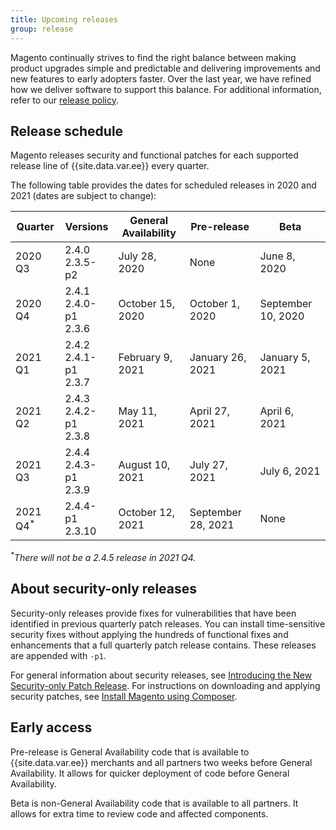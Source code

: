 ```yaml
---
title: Upcoming releases
group: release
---
```


Magento continually strives to find the right balance between making product upgrades simple and predictable and delivering improvements and new features to early adopters faster. Over the last year, we have refined how we deliver software to support this balance. For additional information, refer to our [release policy]({{site.baseurl}}/release/policy/).

## Release schedule

Magento releases security and functional patches for each supported release line of {{site.data.var.ee}} every quarter.

The following table provides the dates for scheduled releases in 2020 and 2021 (dates are subject to change):

| Quarter             | Versions                   | General Availability | Pre-release        | Beta               |
|---------------------|----------------------------|----------------------|--------------------|--------------------|
| 2020 Q3             | 2.4.0<br>2.3.5-p2          | July 28, 2020        | None               | June 8, 2020       |
| 2020 Q4             | 2.4.1<br>2.4.0-p1<br>2.3.6 | October 15, 2020     | October 1, 2020    | September 10, 2020 |
| 2021 Q1             | 2.4.2<br>2.4.1-p1<br>2.3.7 | February 9, 2021     | January 26, 2021   | January 5, 2021    |
| 2021 Q2             | 2.4.3<br>2.4.2-p1<br>2.3.8 | May 11, 2021         | April 27, 2021     | April 6, 2021      |
| 2021 Q3             | 2.4.4<br>2.4.3-p1<br>2.3.9 | August 10, 2021      | July 27, 2021      | July 6, 2021       |
| 2021 Q4<sup>*</sup> | 2.4.4-p1<br>2.3.10         | October 12, 2021     | September 28, 2021 | None               |

_<sup>*</sup>There will not be a 2.4.5 release in 2021 Q4._

## About security-only releases

Security-only releases provide fixes for vulnerabilities that have been identified in previous quarterly patch releases. You can install time-sensitive security fixes without applying the hundreds of functional fixes and enhancements that a full quarterly patch release contains. These releases are appended with `-p1`.

For general information about security releases, see [Introducing the New Security-only Patch Release](https://community.magento.com/t5/Magento-DevBlog/Introducing-the-New-Security-only-Patch-Release/ba-p/141287). For instructions on downloading and applying security patches, see [Install Magento using Composer]({{site.baseurl}}/guides/v2.3/install-gde/composer.html).

## Early access

Pre-release is General Availability code that is available to {{site.data.var.ee}} merchants and all partners two weeks before General Availability. It allows for quicker deployment of code before General Availability.

Beta is non-General Availability code that is available to all partners. It allows for extra time to review code and affected components.
